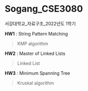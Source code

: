 # Sogang_CSE3080
서강대학교_자료구조_2022년도 1학기

**HW1** : String Pattern Matching
> KMP algorithm

**HW2** : Master of Linked Lists
> Linked List

**HW3** : Minimum Spanning Tree
> Kruskal algorithm
